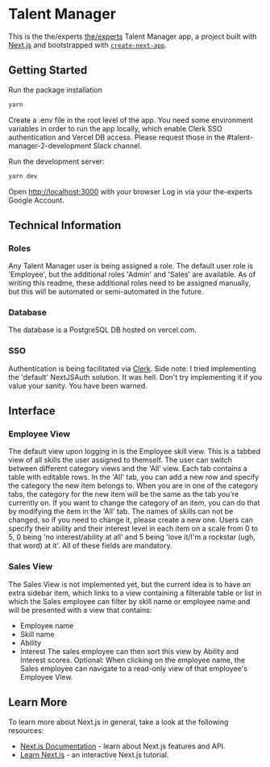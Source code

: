 # Talent Manager

This is the the/experts [the/experts](https://the-experts.nl) Talent Manager app, a project built with [Next.js](https://nextjs.org/) and bootstrapped with [`create-next-app`](https://github.com/vercel/next.js/tree/canary/packages/create-next-app).

## Getting Started

Run the package installation
```bash
yarn
```

Create a .env file in the root level of the app.
You need some environment variables in order to run the app locally, which enable Clerk SSO authentication and Vercel DB access.
Please request those in the #talent-manager-2-development Slack channel.

Run the development server:
```bash
yarn dev
```

Open [http://localhost:3000](http://localhost:3000) with your browser 
Log in via your the-experts Google Account.

## Technical Information
### Roles
Any Talent Manager user is being assigned a role. 
The default user role is 'Employee', but the additional roles 'Admin' and 'Sales' are available.
As of writing this readme, these additional roles need to be assigned manually, but this will be automated or semi-automated in the future.

### Database
The database is a PostgreSQL DB hosted on vercel.com.

### SSO
Authentication is being facilitated via [Clerk](https://clerk.com/).
Side note: I tried implementing the 'default' NextJSAuth solution. It was hell. Don't try implementing it if you value your sanity.
You have been warned.

## Interface

### Employee View
The default view upon logging in is the Employee skill view. This is a tabbed view of all skills the user assigned to themself.
The user can switch between different category views and the 'All' view.
Each tab contains a table with editable rows. 
In the 'All' tab, you can add a new row and specify the category the new item belongs to.
When you are in one of the category tabs, the category for the new item will be the same as the tab you're currently on.
If you want to change the category of an item, you can do that by modifying the item in the 'All' tab.
The names of skills can not be changed, so if you need to change it, please create a new one.
Users can specify their ability and their interest level in each item on a scale from 0 to 5,
0 being 'no interest/ability at all' and 5 being 'love it/I'm a rockstar (ugh, that word) at it'.
All of these fields are mandatory.

### Sales View
The Sales View is not implemented yet, but the current idea is to have an extra sidebar item, 
which links to a view containing a filterable table or list in which the Sales employee can filter by skill name or employee name
and will be presented with a view that contains:
* Employee name
* Skill name
* Ability
* Interest
The sales employee can then sort this view by Ability and Interest scores.
Optional: When clicking on the employee name, the Sales employee can navigate to a read-only view of that employee's Employee View.

## Learn More
To learn more about Next.js in general, take a look at the following resources:

- [Next.js Documentation](https://nextjs.org/docs) - learn about Next.js features and API.
- [Learn Next.js](https://nextjs.org/learn) - an interactive Next.js tutorial.
